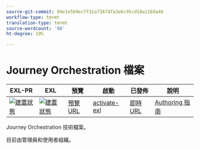 ```yaml
---
source-git-commit: 94e1e5b9ec7f31a73874fa3e6c95cd18a118da46
workflow-type: tm+mt
translation-type: tm+mt
source-wordcount: '98'
ht-degree: 19%

---
```

# Journey Orchestration 檔案

| EXL-PR | EXL | 預覽 | 啟動 | 已發佈 | 說明 |
|--- |--- |--- |--- |--- |--- |
| [![建置狀態](https://docs.ci.corp.adobe.com/view/exl-pr/job/journeys.en_pr-exl/badge/icon)](https://docs.ci.corp.adobe.com/view/exl-pr/job/journeys.en_pr-exl/lastBuild/) | [![建置狀態](https://docs.ci.corp.adobe.com/view/exl-pr/job/journeys.en_exl/lastBuild/badge/icon)](https://docs.ci.corp.adobe.com/view/exl-pr/job/journeys.en_exl/lastBuild/lastBuild) | [預覽URL](https://experienceleague.corp.adobe.com/docs/journeys/using/journey-orchestration-home.html?lang=en) | [activate-exl](https://docs.ci.corp.adobe.com/job/activate-exl/build/) | [即時URL](https://experienceleague.adobe.com/docs/journeys/using/journey-orchestration-home.html?lang=en) | [Authoring 指南](https://experienceleague.adobe.com/docs/authoring-guide-exl/using/home.html?lang=en) |

Journey Orchestration 技術檔案。

目前由管理員和使用者組織。
